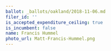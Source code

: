```yaml
---
ballot: _ballots/oakland/2018-11-06.md
filer_id: ''
is_accepted_expenditure_ceiling: true
is_incumbent: false
name: Francis Hummel
photo_url: Matt-Francis-Hummel.png
---
```

